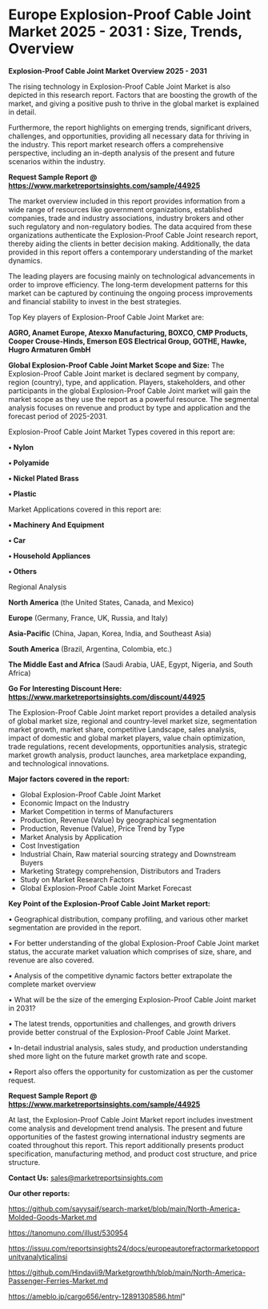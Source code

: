# Europe Explosion-Proof Cable Joint Market 2025 - 2031 : Size, Trends, Overview

<Strong> Explosion-Proof Cable Joint Market Overview 2025 - 2031</strong>

The rising technology in Explosion-Proof Cable Joint Market is also depicted in this research report. Factors that are boosting the growth of the market, and giving a positive push to thrive in the global market is explained in detail.

Furthermore, the report highlights on emerging trends, significant drivers, challenges, and opportunities, providing all necessary data for thriving in the industry. This report market research offers a comprehensive perspective, including an in-depth analysis of the present and future scenarios within the industry.

<strong>Request Sample Report @ <a href=https://www.marketreportsinsights.com/sample/44925>https://www.marketreportsinsights.com/sample/44925</a></strong>

The market overview included in this report provides information from a wide range of resources like government organizations, established companies, trade and industry associations, industry brokers and other such regulatory and non-regulatory bodies. The data acquired from these organizations authenticate the Explosion-Proof Cable Joint research report, thereby aiding the clients in better decision making. Additionally, the data provided in this report offers a contemporary understanding of the market dynamics.

The leading players are focusing mainly on technological advancements in order to improve efficiency. The long-term development patterns for this market can be captured by continuing the ongoing process improvements and financial stability to invest in the best strategies.

Top Key players of Explosion-Proof Cable Joint Market are:

<strong>AGRO, Anamet Europe, Atexxo Manufacturing, BOXCO, CMP Products, Cooper Crouse-Hinds, Emerson EGS Electrical Group, GOTHE, Hawke, Hugro Armaturen GmbH</strong>

<strong><b>Global Explosion-Proof Cable Joint Market Scope and Size:</b></strong>
The Explosion-Proof Cable Joint market is declared segment by company, region (country), type, and application. Players, stakeholders, and other participants in the global Explosion-Proof Cable Joint market will gain the market scope as they use the report as a powerful resource. The segmental analysis focuses on revenue and product by type and application and the forecast period of 2025-2031.

Explosion-Proof Cable Joint Market Types covered in this report are:

<strong>•  Nylon

•  Polyamide

•  Nickel Plated Brass

•  Plastic</strong>

Market Applications covered in this report are:

<strong>•  Machinery And Equipment

•  Car

•  Household Appliances

•  Others</strong> 

Regional Analysis

<strong>North America</strong> (the United States, Canada, and Mexico)

<strong>Europe</strong> (Germany, France, UK, Russia, and Italy)

<strong>Asia-Pacific</strong> (China, Japan, Korea, India, and Southeast Asia)

<strong>South America</strong> (Brazil, Argentina, Colombia, etc.)

<strong>The Middle East and Africa</strong> (Saudi Arabia, UAE, Egypt, Nigeria, and South Africa)

<strong>Go For Interesting Discount Here: <a href=https://www.marketreportsinsights.com/discount/44925>https://www.marketreportsinsights.com/discount/44925</a></strong>

The Explosion-Proof Cable Joint market report provides a detailed analysis of global market size, regional and country-level market size, segmentation market growth, market share, competitive Landscape, sales analysis, impact of domestic and global market players, value chain optimization, trade regulations, recent developments, opportunities analysis, strategic market growth analysis, product launches, area marketplace expanding, and technological innovations.

<strong><b>Major factors covered in the report:</b></strong>
<ul>
  <li>Global Explosion-Proof Cable Joint Market </li>
  <li>Economic Impact on the Industry</li>
  <li>Market Competition in terms of Manufacturers</li>
  <li>Production, Revenue (Value) by geographical segmentation</li>
  <li>Production, Revenue (Value), Price Trend by Type</li>
  <li>Market Analysis by Application</li>
  <li>Cost Investigation</li>
  <li>Industrial Chain, Raw material sourcing strategy and Downstream Buyers</li>
  <li>Marketing Strategy comprehension, Distributors and Traders</li>
  <li>Study on Market Research Factors</li>
  <li>Global Explosion-Proof Cable Joint Market Forecast</li>
</ul>

<strong><b>Key Point of the Explosion-Proof Cable Joint Market report:</b></strong>

• Geographical distribution, company profiling, and various other market segmentation are provided in the report.

• For better understanding of the global Explosion-Proof Cable Joint market status, the accurate market valuation which comprises of size, share, and revenue are also covered.

• Analysis of the competitive dynamic factors better extrapolate the complete market overview

• What will be the size of the emerging Explosion-Proof Cable Joint market in 2031?

• The latest trends, opportunities and challenges, and growth drivers provide better construal of the Explosion-Proof Cable Joint Market.

• In-detail industrial analysis, sales study, and production understanding shed more light on the future market growth rate and scope.

• Report also offers the opportunity for customization as per the customer request.

<strong>Request Sample Report @ <a href=https://www.marketreportsinsights.com/sample/44925>https://www.marketreportsinsights.com/sample/44925</a></strong>

At last, the Explosion-Proof Cable Joint Market report includes investment come analysis and development trend analysis. The present and future opportunities of the fastest growing international industry segments are coated throughout this report. This report additionally presents product specification, manufacturing method, and product cost structure, and price structure.

<strong>Contact Us:</strong>
sales@marketreportsinsights.com

<strong>Our other reports:</strong>

<a href=https://github.com/sayysaif/search-market/blob/main/North-America-Molded-Goods-Market.md>https://github.com/sayysaif/search-market/blob/main/North-America-Molded-Goods-Market.md</a>

<a href=https://tanomuno.com/illust/530954>https://tanomuno.com/illust/530954</a>

<a href=https://issuu.com/reportsinsights24/docs/europeautorefractormarketopportunityanalyticalinsi>https://issuu.com/reportsinsights24/docs/europeautorefractormarketopportunityanalyticalinsi</a>

<a href=https://github.com/Hindavii9/Marketgrowthh/blob/main/North-America-Passenger-Ferries-Market.md>https://github.com/Hindavii9/Marketgrowthh/blob/main/North-America-Passenger-Ferries-Market.md</a>

<a href=https://ameblo.jp/cargo656/entry-12891308586.html>https://ameblo.jp/cargo656/entry-12891308586.html</a>"
